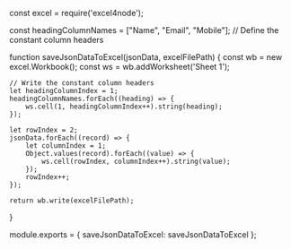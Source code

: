 const excel = require('excel4node');

const headingColumnNames = ["Name", "Email", "Mobile"]; // Define the constant column headers

function saveJsonDataToExcel(jsonData, excelFilePath) {
    const wb = new excel.Workbook();
    const ws = wb.addWorksheet('Sheet 1');

    // Write the constant column headers
    let headingColumnIndex = 1;
    headingColumnNames.forEach((heading) => {
        ws.cell(1, headingColumnIndex++).string(heading);
    });

    let rowIndex = 2;
    jsonData.forEach((record) => {
        let columnIndex = 1;
        Object.values(record).forEach((value) => {
            ws.cell(rowIndex, columnIndex++).string(value);
        });
        rowIndex++;
    });

    return wb.write(excelFilePath);
}

module.exports = {
    saveJsonDataToExcel: saveJsonDataToExcel
};
